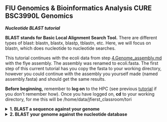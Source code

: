 ## FIU Genomics & Bioinformatics Analysis CURE BSC3990L Genomics ###

***Nucleotide BLAST tutorial***

**BLAST stands for Basic Local Alignment Search Tool.** There are different types of blast: blastn, blastx, blastp, tblastn, etc. Here, we will focus on blastn, which does nucleotide to nucleotide searches.  

This tutorial continues with the ecoli data from step [4.Genome_assembly.md](https://github.com/FierstLab/Bootcamp/blob/main/4.Genome_assembly.md) with the flye assembly. The assembly was renamed to ecoli.fasta. The first step of this current tutorial has you copy the fasta to your working directory, however you could continue with the assembly you yourself made (named assembly.fasta) and should get the same results. 

**Before beginning,** remember to **log on** to the HPC (see previous [tutorial](https://github.com/FierstLab/Bootcamp/blob/main/2.HPC.FIU_HPCC.md) if you don't remember how). Once you have logged on, **cd** to your working directory, for me this will be /home/data/jfierst_classroom/tori

<details>
<summary><b>1. BLAST a sequence against your genome</b></summary>

<br>
This type of BLAST is useful if you want to find a specific sequence in your genome. For example, you may want to extract a ribosomal gene to build a phylogeny, or perhaps you have an interest in genome defense and want to find if there are any PIWI orthologs. Or maybe your interest is about metabolic genes, immune genes, chemosensation, etc. The possibilities are as creative as you are, but being able to search any genome for any sequence of interest is an essential skill in bioinformatics. 


Get the data
```
cp /home/data/jfierst_classroom/blastPractice/ecoli.fasta ./.
cp /home/data/jfierst_classroom/blastPractice/rrsA.fasta ./.
```

Make your script:
```
vi blast.sh
```

Hit [i] for insert and copy/paste the following script.  
```
#!/bin/bash

#SBATCH --account acc_jfierst_classroom
#SBATCH --partition highmem1
#SBATCH --qos highmem1
#SBATCH --output=output_blast.log
#SBATCH --mail-user=username@fiu.edu    #use your own email instead
#SBATCH --mail-type=ALL

module load blast-plus-2.11.0 #load software

blastn -query rrsA.fasta -subject ecoli.fasta -outfmt "6 qseqid sseqid length sstart send sseq" -out blast.out #run blastn, specify table format output
```
Hit [esc], type ":wq" and then hit [enter] to save your script. 

Query is the sequence you want to find while subject is the sequence you're searching. Your output file (blast.out) should look like:
```
NC_000913.3:4035531-4037072     contig_1        1542    138094  139635  AAATTGAAGAGTTTGATCATGGCTCAGATTGAACGCTGGCGGCAGGCCTAACACATGCAAGTCGAACGGTAACAGGAAGCAGCT
TGCTGCTTTGCTGACGAGTGGCGGACGGGTGAGTAATGTCTGGGAAACTGCCTGATGGAGGGGGATAACTACTGGAAACGGTAGCTAATACCGCATAACGTCGCAAGACCAAAGAGGGGGACCTTCGGGCCTCTTGCCATCGGATGTGCCCAGATG
GGATTAGCTAGTAGGTGGGGTAAAGGCTCACCTAGGCGACGATCCCTAGCTGGTCTGAGAGGATGACCAGCCACACTGGAACTGAGACACGGTCCAGACTCCTACGGGAGGCAGCAGTGGGGAATATTGCACAATGGGCGCAAGCCTGATGCAGCC
ATGCCGCGTGTATGAAGAAGGCCTTCGGGTTGTAAAGTACTTTCAGCGGGGAGGAAGGGAGTAAAGTTAATACCTTTGCTCATTGACGTTACCCGCAGAAGAAGCACCGGCTAACTCCGTGCCAGCAGCCGCGGTAATACGGAGGGTGCAAGCGTT
AATCGGAATTACTGGGCGTAAAGCGCACGCAGGCGGTTTGTTAAGTCAGATGTGAAATCCCCGGGCTCAACCTGGGAACTGCATCTGATACTGGCAAGCTTGAGTCTCGTAGAGGGGGGTAGAATTCCAGGTGTAGCGGTGAAATGCGTAGAGATC
TGGAGGAATACCGGTGGCGAAGGCGGCCCCCTGGACGAAGACTGACGCTCAGGTGCGAAAGCGTGGGGAGCAAACAGGATTAGATACCCTGGTAGTCCACGCCGTAAACGATGTCGACTTGGAGGTTGTGCCCTTGAGGCGTGGCTTCCGGAGCTA
ACGCGTTAAGTCGACCGCCTGGGGAGTACGGCCGCAAGGTTAAAACTCAAATGAATTGACGGGGGCCCGCACAAGCGGTGGAGCATGTGGTTTAATTCGATGCAACGCGAAGAACCTTACCTGGTCTTGACATCCACGGAAGTTTTCAGAGATGAG
AATGTGCCTTCGGGAACCGTGAGACAGGTGCTGCATGGCTGTCGTCAGCTCGTGTTGTGAAATGTTGGGTTAAGTCCCGCAACGAGCGCAACCCTTATCCTTTGTTGCCAGCGGTCCGGCCGGGAACTCAAAGGAGACTGCCAGTGATAAACTGGA
GGAAGGTGGGGATGACGTCAAGTCATCATGGCCCTTACGACCAGGGCTACACACGTGCTACAATGGCGCATACAAAGAGAAGCGACCTCGCGAGAGCAAGCGGACCTCATAAAGTGCGTCGTAGTCCGGATTGGAGTCTGCAACTCGACTCCATGA
AGTCGGAATCGCTAGTAATCGTGGATCAGAATGCCACGGTGAATACGTTCCCGGGCCTTGTACACACCGCCCGTCACACCATGGGAGTGGGTTGCAAAAGAAGTAGGTAGCTTAACCTTCGGGAGGGCGCTTACCACTTTGTGATTCATGACTGGG
GTGAAGTCGTAACAAGGTAACCGTAGGGGAACCTGCGGTTGGATCACCTCCTTA
NC_000913.3:4035531-4037072     contig_1        1542    902776  904317  AAATTGAAGAGTTTGATCATGGCTCAGATTGAACGCTGGCGGCAGGCCTAACACATGCAAGTCGAACGGTAACAGGAAGCAGCT
TGCTGCTTTGCTGACGAGTGGCGGACGGGTGAGTAATGTCTGGGAAACTGCCTGATGGAGGGGGATAACTACTGGAAACGGTAGCTAATACCGCATAATGTCGCAAGACCAAAGAGGGGGACCTTCGGGCCTCTTGCCATCGGATGTGCCCAGATG
GGATTAGCTAGTAGGTGGGGTAAAGGCTCACCTAGGCGACGATCCCTAGCTGGTCTGAGAG
```
Here, we see the query sequence id (rrsA), the subject sequence id (ecoli assembly), the length of the match, the start and end coordinates in the subject sequence, and the actual subject sequence that matches the query. 

Submit the script:
```
sbatch blast.sh
```
This should only take a minute or two to run. Check output_blast.log and blast.out for results or errors. 

<br>
<br>

**If you want to search for the same sequence over many genomes, you can make a loop.**

In coding, a loop is when we tell the computer to repeat a command a specified amount of times. Here, we repeat the blast command the same blast command we ran before, but this time for each line in list.txt.

To prepare the loop, first obtain all genomes you want to search against and save their filenames in list.txt.  

make a directory and cd into it:
```
mkdir blast_loop
cd blast_loop
```

Get the genomes:
```
cp /home/data/jfierst_classroom/blastPractice/*.fna ./.
```

Save filenames to list.txt:
```
ls *.fna > list.txt
```

Now we are ready to make our loop. 
```
vi blast.sh
```

Hit [i] for insert and copy paste the following script. 
```
#!/bin/bash

#SBATCH --account acc_jfierst_classroom
#SBATCH --partition highmem1
#SBATCH --qos highmem1
#SBATCH --output=output_blast.log
#SBATCH --mail-user=username@fiu.edu    #use your own email instead
#SBATCH --mail-type=ALL

module load blast-plus-2.11.0  #load software

mkdir -p blast_out    #make output directory if it doesn't already exist

#loop searches for the sequence in sequence.fasta in all genomes listed in list.txt and outputs the results from each genome in separate files in blast_out 
while read -r line; do
  blastn -query ./../rrsA.fasta -subject ${line} -outfmt "6 qseqid sseqid length sstart send sseq" -out ./blast_out/${line}_blast.out
done < list.txt
```
Hit [esc], then type ":wq" and hit [enter] to save the script.

submit the script:
```
sbatch blast.sh
```
Your results are in a directory called blast.out

</details>

<details>
<summary><b>2. BLAST your genome against the nucleotide database</b></summary>

<br>

BLASTing your entire genome can give you information about potential contamination and species identification. However, it can be computationally expensive and slow. Additionally, if it is a de novo assembly of an organism previously not sequenced, some sequences may not hit to anything in the BLAST nucleotide database. 

```
#!/bin/bash

#SBATCH --account acc_jfierst_classroom
#SBATCH --partition highmem1
#SBATCH --qos highmem1
#SBATCH --output=output_blast.log
#SBATCH --mail-user=username@fiu.edu    #use your own email instead
#SBATCH --mail-type=ALL

module load blast-plus-2.11.0  #load software

export BLASTDB='/home/data/jfierst_classroom/blastPractice/nt_db/'  #export path to blast nt database

#run blast
blastn -query assembly.fasta -db nt -culling_limit 5 -evalue 1e-25 \
    -outfmt "6 qseqid sseqid pident length mismatch gapopen qstart qend sstart send evalue bitscore stitle" \
    -out blast.out
```
This takes several hours, even with the small ecoli genome we are practicing on.

</details>

